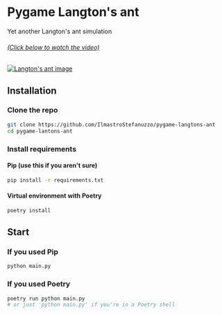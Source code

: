 # Pygame Langton's ant

Yet another Langton's ant simulation

###### [(Click below to watch the video)](http://www.youtube.com/watch?v=ydkZyKvD7Y8 "Langton's ant with Python and Pygame")


[![Langton's ant image](https://user-images.githubusercontent.com/71498817/134722027-6acf5a73-a9cb-4831-9d0c-44566bfaf86e.png)
](http://www.youtube.com/watch?v=ydkZyKvD7Y8 "Langton's ant with Python and Pygame")

## Installation

### Clone the repo

```sh
git clone https://github.com/IlmastroStefanuzzo/pygame-langtons-ant
cd pygame-lantons-ant
```

### Install requirements

#### Pip (use this if you aren't sure)

```sh
pip install -r requirements.txt
```

#### Virtual environment with Poetry

```sh
poetry install
```

## Start

### If you used Pip

```sh
python main.py
```

### If you used Poetry

```sh
poetry run python main.py
# or just 'python main.py' if you're in a Poetry shell
```
